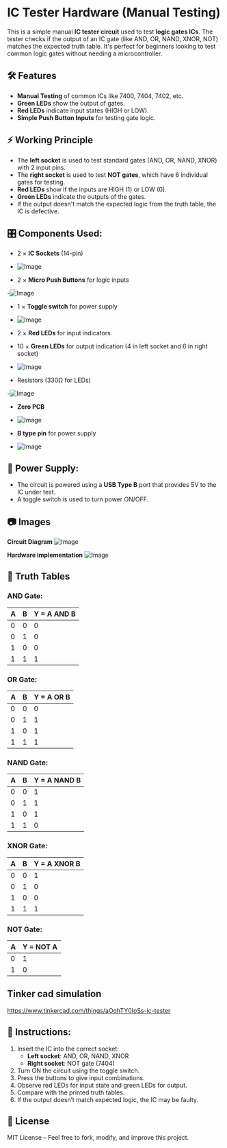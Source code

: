 # IC Tester Hardware (Manual Testing)

This is a simple manual **IC tester circuit** used to test **logic gates ICs**. The tester checks if the output of an IC gate (like AND, OR, NAND, XNOR, NOT) matches the expected truth table. It's perfect for beginners looking to test common logic gates without needing a microcontroller.

## 🛠 Features
- **Manual Testing** of common ICs like 7400, 7404, 7402, etc.
- **Green LEDs** show the output of gates.
- **Red LEDs** indicate input states (HIGH or LOW).
- **Simple Push Button Inputs** for testing gate logic.

## ⚡ Working Principle
- The **left socket** is used to test standard gates (AND, OR, NAND, XNOR) with 2 input pins.
- The **right socket** is used to test **NOT gates**, which have 6 individual gates for testing.
- **Red LEDs** show if the inputs are HIGH (1) or LOW (0).
- **Green LEDs** indicate the outputs of the gates.
- If the output doesn't match the expected logic from the truth table, the IC is defective.

## 🎛 Components Used:
- 2 × **IC Sockets** (14-pin)
  
- ![Image](https://github.com/user-attachments/assets/bc11fa84-c170-4de6-8c76-5b8fe882422b)
  
- 2 × **Micro Push Buttons** for logic inputs
  
-![Image](https://github.com/user-attachments/assets/eb0090bf-5895-49fc-afba-016d8780cab0)

- 1 × **Toggle switch** for power supply
  
- ![Image](https://github.com/user-attachments/assets/bbe749cb-0f60-4475-b7a8-3a8cb4359b2c)
 
- 2 × **Red LEDs** for input indicators
- 10 × **Green LEDs** for output indication (4 in left socket and 6 in right socket)

- ![Image](https://github.com/user-attachments/assets/a06df766-b71c-410c-9716-d055851a9034)
  
- Resistors (330Ω for LEDs)
  
-![Image](https://github.com/user-attachments/assets/558934fa-298e-463a-94a5-2dd399120bd3)

- **Zero PCB**
  
- ![Image](https://github.com/user-attachments/assets/17568367-f2e7-4c10-a573-5b8e011c2f39)
  
- **B type pin** for power supply
  
- ![Image](https://github.com/user-attachments/assets/5ebd170e-81ea-4469-8e08-c91b2d7e8789)

## 🔌 Power Supply:
- The circuit is powered using a **USB Type B** port that provides 5V to the IC under test.
- A toggle switch is used to turn power ON/OFF.

## 📷 Images
**Circuit Diagram**
![Image](https://github.com/user-attachments/assets/f43aa86d-d323-434d-b536-8391fa28a7e4)

**Hardware implementation**
![Image](https://github.com/user-attachments/assets/a724c702-bf93-465e-a195-52a642446509)


## 📃 Truth Tables

### AND Gate:
| A | B | Y = A AND B |
|---|---|-------------|
| 0 | 0 |      0      |
| 0 | 1 |      0      |
| 1 | 0 |      0      |
| 1 | 1 |      1      |

### OR Gate:
| A | B | Y = A OR B |
|---|---|------------|
| 0 | 0 |      0     |
| 0 | 1 |      1     |
| 1 | 0 |      1     |
| 1 | 1 |      1     |

### NAND Gate:
| A | B | Y = A NAND B |
|---|---|--------------|
| 0 | 0 |      1       |
| 0 | 1 |      1       |
| 1 | 0 |      1       |
| 1 | 1 |      0       |

### XNOR Gate:
| A | B | Y = A XNOR B |
|---|---|--------------|
| 0 | 0 |      1       |
| 0 | 1 |      0       |
| 1 | 0 |      0       |
| 1 | 1 |      1       |

### NOT Gate:
| A | Y = NOT A |
|---|-----------|
| 0 |     1     |
| 1 |     0     |

## Tinker cad simulation
https://www.tinkercad.com/things/aOohTY0IoSs-ic-tester

## 📝 Instructions:
1. Insert the IC into the correct socket:
   - **Left socket**: AND, OR, NAND, XNOR
   - **Right socket**: NOT gate (7404)
2. Turn ON the circuit using the toggle switch.
3. Press the buttons to give input combinations.
4. Observe red LEDs for input state and green LEDs for output.
5. Compare with the printed truth tables.
6. If the output doesn’t match expected logic, the IC may be faulty.

## 📜 License
MIT License – Feel free to fork, modify, and improve this project.
